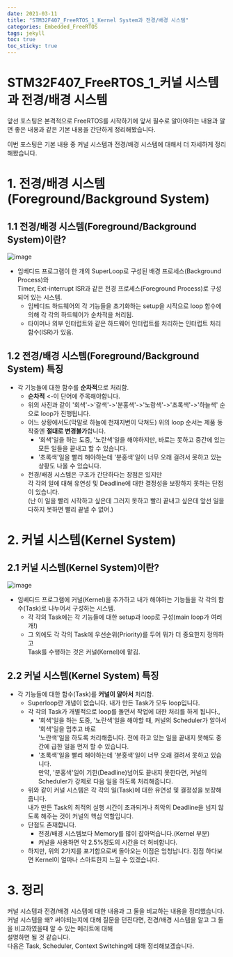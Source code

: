 ```yaml
---
date: 2021-03-11
title: "STM32F407_FreeRTOS_1_Kernel System과 전경/배경 시스템"
categories: Embedded_FreeRTOS
tags: jekyll
toc: true  
toc_sticky: true 
---
```


STM32F407_FreeRTOS_1_커널 시스템과 전경/배경 시스템
=============
앞선 포스팅은 본격적으로 FreeRTOS를 시작하기에 앞서 필수로 알아야하는 내용과 알면 좋은 내용과 같은 기본 내용을 간단하게 정리해봤습니다.

이번 포스팅은 기본 내용 중 커널 시스템과 전경/배경 시스템에 대해서 더 자세하게 정리해봤습니다.

# 1. 전경/배경 시스템(Foreground/Background System)
## 1.1 전경/배경 시스템(Foreground/Background System)이란?
![image](https://user-images.githubusercontent.com/79636864/110751841-c3aca700-8287-11eb-9b5b-43a1792582eb.png)
* 임베디드 프로그램이 한 개의 SuperLoop로 구성된 배경 프로세스(Background Process)와    
  Timer, Ext-interrupt ISR과 같은 전경 프로세스(Foreground Process)로 구성되어 있는 시스템.
    * 임베디드 하드웨어의 각 기능들을 초기화하는 setup을 시작으로 loop 함수에 의해 각 각의 하드웨어가 순차적을 처리됨.
    * 타이머나 외부 인터럽트와 같은 하드웨어 인터럽트를 처리하는 인터럽트 처리함수(ISR)가 있음.

## 1.2 전경/배경 시스템(Foreground/Background System) 특징
* 각 기능들에 대한 함수를 **순차적**으로 처리함.
    * **순차적** <-이 단어에 주목해야합니다. 
    * 위의 사진과 같이 '회색'->'갈색'->'분홍색'->'노랑색'->'초록색'->'하늘색' 순으로 loop가 진행됩니다.
    * 어느 상황에서도(막말로 하늘에 천재지변이 닥쳐도) 위의 loop 순서는 제품 동작중엔 **절대로 변경불가**합니다.
        * '회색'일을 하는 도중, '노란색'일을 해야하지만, 바로는 못하고 중간에 있는 모든 일들을 끝내고 할 수 있습니다.
        * '초록색'일을 빨리 해야하는데 '분홍색'일이 너무 오래 걸려서 못하고 있는 상황도 나올 수 있습니다.
    * 전경/배경 시스템은 구조가 간단하다는 장점은 있지만    
      각 각의 일에 대해 유연성 및 Deadline에 대한 결정성을 보장하지 못하는 단점이 있습니다.    
      (난 이 일을 빨리 시작하고 싶은데 그러지 못하고 빨리 끝내고 싶은데 앞선 일을 다하지 못하면 빨리 끝낼 수 없어.)

# 2. 커널 시스템(Kernel System)
## 2.1 커널 시스템(Kernel System)이란?
![image](https://user-images.githubusercontent.com/79636864/110757364-a6c7a200-828e-11eb-8293-a87d86814fd4.png)
* 임베디드 프로그램에 커널(Kernel)을 추가하고 내가 해야하는 기능들을 각 각의 함수(Task)로 나누어서 구성하는 시스템.
    * 각 각의 Task에는 각 기능들에 대한 setup과 loop로 구성(main loop가 여러개!)
    * 그 외에도 각 각의 Task에 우선순위(Priority)를 두어 뭐가 더 중요한지 정의하고    
      Task를 수행하는 것은 커널(Kernel)에 맡김.

## 2.2 커널 시스템(Kernel System) 특징
* 각 기능들에 대한 함수(Task)를 **커널이 알아서** 처리함.
    * Superloop란 개념이 없습니다. 내가 만든 Task가 모두 loop입니다.
    * 각 각의 Task가 개별적으로 loop를 돌면서 작업에 대한 처리를 하게 됩니다.,
        * '회색'일을 하는 도중, '노란색'일을 해야할 때, 커널의 Scheduler가 알아서 '회색'일을 멈추고 바로    
          '노란색'일을 하도록 처리해줍니다. 전에 하고 있는 일을 끝내지 못해도 중간에 급한 일을 먼저 할 수 있습니다.
        * '초록색'일을 빨리 해야하는데 '분홍색'일이 너무 오래 걸려서 못하고 있습니다.    
          만약, '분홍색'일이 기한(Deadline)넘어도 끝내지 못한다면, 커널의 Scheduler가 강제로 다음 일을 하도록 처리해줍니다.
    * 위와 같이 커널 시스템은 각 각의 일(Task)에 대한 유연성 및 결정성을 보장해줍니다.    
      내가 만든 Task의 최적의 실행 시간이 초과되거나 최악의 Deadline을 넘지 않도록 해주는 것이 커널의 핵심 역할입니다.
    * 단점도 존재합니다. 
        * 전경/배경 시스템보다 Memory를 많이 잡아먹습니다.(Kernel 부분)
        * 커널을 사용하면 약 2.5%정도의 시간을 더 허비합니다.    
    * 하지만, 위의 2가지를 포기함으로써 돌아오는 이점은 엄청납니다. 점점 하다보면 Kernel이 얼마나 스마트한지 느낄 수 있겠습니다.

# 3. 정리
커널 시스템과 전경/배경 시스템에 대한 내용과 그 둘을 비교하는 내용을 정리했습니다.    
커널 시스템을 왜? 써야되는지에 대해 질문을 던진다면, 전경/배경 시스템을 알고 그 둘을 비교하였을때 알 수 있는 메리트에 대해    
설명하면 될 것 같습니다.    
다음은 Task, Scheduler, Context Switching에 대해 정리해보겠습니다.
